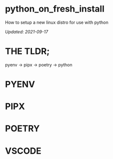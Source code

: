 # python_on_fresh_install
How to setup a new linux distro for use with python

_Updated: 2021-09-17_

# THE TLDR;
pyenv -> pipx -> poetry -> python

# PYENV


# PIPX



# POETRY


# VSCODE
